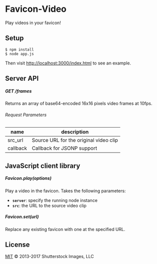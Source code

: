 # Favicon-Video

Play videos in your favicon!

## Setup

```
$ npm install
$ node app.js
```

Then visit [http://localhost:3000/index.html](http://localhost:3000/index.html) to see an example.

## Server API

##### GET /frames

Returns an array of base64-encoded 16x16 pixels video frames at 10fps.  

###### Request Parameters

| name | description |
|------|-------------|
| src_url | Source URL for the original video clip |
| callback | Callback for JSONP support |

## JavaScript client library

##### Favicon.play(options)

Play a video in the favicon. Takes the following parameters:

- __`server`__: specify the running node instance
- __`src`__:  the URL to the source video clip

##### Favicon.set(url)

Replace any existing favicon with one at the specified URL.


## License

[MIT](LICENSE) © 2013-2017 Shutterstock Images, LLC
